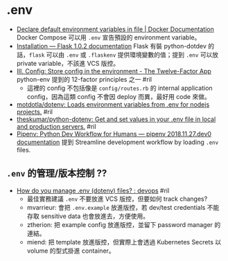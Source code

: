 # .env

  - [Declare default environment variables in file \| Docker Documentation](https://docs.docker.com/compose/env-file/) Docker Compose 可以用 `.env` 宣告預設的 environment variable。
  - [Installation — Flask 1\.0\.2 documentation](http://flask.pocoo.org/docs/1.0/installation/) Flask 有裝 python-dotdev 的話，`flask` 可以由 `.env` 或 `.flaskenv` 提供環境變數的值；提到 `.env` 可以放 private variable，不該進 VCS 版控。
  - [III. Config: Store config in the environment - The Twelve\-Factor App](https://12factor.net/config) python-env 提到的 12-factor principles 之一 #ril
      - 這裡的 config 不包括像是 `config/routes.rb` 的 internal application config，因為這類 config 不會因 deploy 而異，最好用 code 來做。
  - [motdotla/dotenv: Loads environment variables from \.env for nodejs projects\.](https://github.com/motdotla/dotenv) #ril
  - [theskumar/python\-dotenv: Get and set values in your \.env file in local and production servers\.](https://github.com/theskumar/python-dotenv) #ril
  - [Pipenv: Python Dev Workflow for Humans — pipenv 2018\.11\.27\.dev0 documentation](https://pipenv.readthedocs.io/en/latest/) 提到 Streamline development workflow by loading `.env` files.

## `.env` 的管理/版本控制 ??

  - [How do you manage \.env (dotenv) files? : devops](https://www.reddit.com/r/devops/comments/52pl5c/how_do_you_manage_env_dotenv_files/) #ril
      - 最佳實務建議 `.env` 不要放進 VCS 版控，但要如何 track changes?
      - mvarrieur: 會把 `.env.example` 放進版控，若 dev/test credentials 不能存取 sensitive data 也會放進去，方便使用。
      - ztherion: 把 example config 放進版控，並留下 password manager 的連結。
      - miend: 把 template 放進版控，但實際上會透過 Kubernetes Secrets 以 volume 的型式掛進 container。
